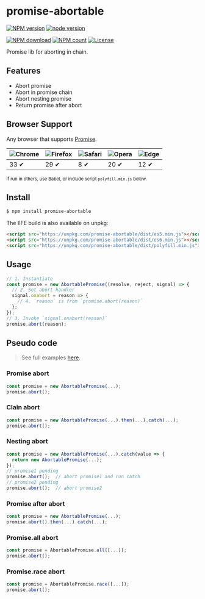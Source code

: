 # promise-abortable

[![NPM version](https://img.shields.io/npm/v/promise-abortable.svg?style=flat-square)](https://npmjs.org/package/promise-abortable)
[![node version](https://img.shields.io/badge/node.js-%3E=_0.10-green.svg?style=flat-square)](http://nodejs.org/download/)
<!-- [![build status](https://img.shields.io/travis/avwo/promise-abortable.svg?style=flat-square)](https://travis-ci.org/avwo/promise-abortable) -->
<!-- [![Test coverage](https://codecov.io/gh/avwo/promise-abortable/branch/master/graph/badge.svg?style=flat-square)](https://codecov.io/gh/avwo/promise-abortable) -->
<!-- [![Install size](https://packagephobia.now.sh/badge?p=promise-abortable)](https://packagephobia.now.sh/result?p=promise-abortable) -->
[![NPM download](https://img.shields.io/npm/dm/promise-abortable.svg?style=flat-square)](https://npmjs.org/package/promise-abortable)
[![NPM count](https://img.shields.io/npm/dt/promise-abortable.svg?style=flat-square)](https://www.npmjs.com/package/promise-abortable)
[![License](https://img.shields.io/npm/l/promise-abortable.svg?style=flat-square)](https://www.npmjs.com/package/promise-abortable)

Promise lib for aborting in chain.



## Features

- Abort promise
- Abort in promise chain
- Abort nesting promise
- Return promise after abort



## Browser Support

Any browser that supports <a href="http://caniuse.com/#feat=promises" target="_blank">Promise</a>.

![Chrome](https://raw.github.com/alrra/browser-logos/master/src/chrome/chrome_48x48.png) | ![Firefox](https://raw.github.com/alrra/browser-logos/master/src/firefox/firefox_48x48.png) | ![Safari](https://raw.github.com/alrra/browser-logos/master/src/safari/safari_48x48.png) | ![Opera](https://raw.github.com/alrra/browser-logos/master/src/opera/opera_48x48.png) | ![Edge](https://raw.github.com/alrra/browser-logos/master/src/edge/edge_48x48.png) |
--- | --- | --- | --- | --- |
33 ✔ | 29 ✔ | 8 ✔ | 20 ✔ | 12 ✔ |

<small>If run in others, use <a herf="https://babeljs.io/" target="_blank">Babel</a>, or include script `polyfill.min.js` below.</small>



## Install

```bash
$ npm install promise-abortable
```

The IIFE build is also available on unpkg:

```html
<script src="https://unpkg.com/promise-abortable/dist/es5.min.js"></script> <!-- 1KB, recommend -->
<script src="https://unpkg.com/promise-abortable/dist/es6.min.js"></script> <!-- 1KB -->
<script src="https://unpkg.com/promise-abortable/dist/polyfill.min.js"></script> <!-- 19KB -->
```



## Usage

```javascript
// 1. Instantiate
const promise = new AbortablePromise((resolve, reject, signal) => {
  // 2. Set abort handler
  signal.onabort = reason => {
    // 4. `reason` is from `promise.abort(reason)`
  };
});
// 3. Invoke `signal.onabort(reason)`
promise.abort(reason);
```



## Pseudo code
> See full examples <a href="./examples.md" target="\_blank">here</a>.

### Promise abort

```javascript
const promise = new AbortablePromise(...);
promise.abort();
```


### Clain abort

```javascript
const promise = new AbortablePromise(...).then(...).catch(...);
promise.abort();
```


### Nesting abort

```javascript
const promise = new AbortablePromise(...).catch(value => {
  return new AbortablePromise(...);
});
// promise1 pending
promise.abort();  // abort promise1 and run catch
// promise2 pending
promise.abort();  // abort promise2
```


### Promise after abort

```javascript
const promise = new AbortablePromise(...);
promise.abort().then(...).catch(...);
```


### Promise.all abort

```javascript
const promise = AbortablePromise.all([...]);
promise.abort();
```


### Promise.race abort

```javascript
const promise = AbortablePromise.race([...]);
promise.abort();
```
